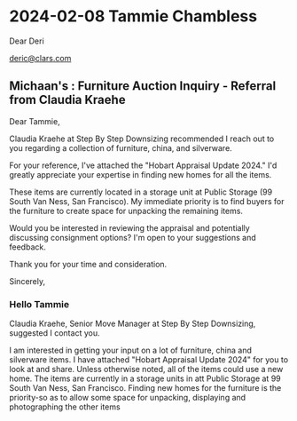 # 2024-02-08 Tammie Chambless

Dear Deri

deric@clars.com



## Michaan's : Furniture Auction Inquiry - Referral from Claudia Kraehe

Dear Tammie,

Claudia Kraehe at Step By Step Downsizing recommended I reach out to you regarding a collection of furniture, china, and silverware.

For your reference, I've attached the "Hobart Appraisal Update 2024." I'd greatly appreciate your expertise in finding new homes for all the items.

These items are currently located in a storage unit at Public Storage (99 South Van Ness, San Francisco). My immediate priority is to find buyers for the furniture to create space for unpacking the remaining items.

Would you be interested in reviewing the appraisal and potentially discussing consignment options? I'm open to your suggestions and feedback.

Thank you for your time and consideration.

Sincerely,

### Hello Tammie

Claudia Kraehe, Senior Move Manager at Step By Step Downsizing, suggested I contact you.

I am interested in getting your input on a lot of furniture, china and silverware items. I have attached "Hobart Appraisal Update 2024" for you to look at and share. Unless otherwise noted, all of the items could use a new home. The items are currently in a storage units in att Public Storage at 99 South Van Ness, San Francisco. Finding new homes for the furniture is the priority-so as to allow some space for unpacking, displaying and photographing the other items
